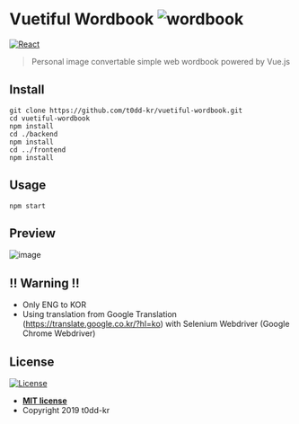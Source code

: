 # Vuetiful Wordbook ![wordbook](https://user-images.githubusercontent.com/28590190/60907803-65127700-a2b5-11e9-8c07-3115f5523a9e.png)

[![React](https://img.shields.io/badge/vue--cli-3.7.0-brightgreen.svg?logo=Vue)](https://vuejs.org/)

> Personal image convertable simple web wordbook powered by Vue.js

## Install

```
git clone https://github.com/t0dd-kr/vuetiful-wordbook.git
cd vuetiful-wordbook
npm install
cd ./backend
npm install
cd ../frontend
npm install
```

## Usage

```
npm start
```

## Preview

![image](https://user-images.githubusercontent.com/28590190/60907211-f97bda00-a2b3-11e9-9f0b-50fd30ddbb21.png)


## !! Warning !!

- Only ENG to KOR
- Using translation from Google Translation (https://translate.google.co.kr/?hl=ko) with Selenium Webdriver (Google Chrome Webdriver)

## License

[![License](http://img.shields.io/:license-mit-blue.svg?style=flat-square)](http://badges.mit-license.org)

- **[MIT license](http://opensource.org/licenses/mit-license.php)**
- Copyright 2019 t0dd-kr
